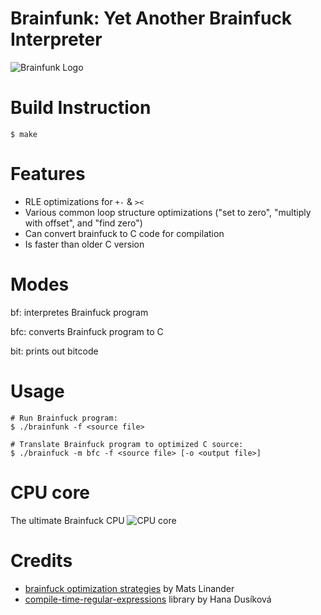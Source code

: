 # Brainfunk: Yet Another Brainfuck Interpreter

![Brainfunk Logo](https://gitlab.com/Neo_Chen/Brainfunk/raw/master/Logo/Logo256px.png "Yes, this is the logo")

# Build Instruction

```shell
$ make
```

# Features

* RLE optimizations for `+-` & `><`
* Various common loop structure optimizations ("set to zero", "multiply with offset", and "find zero")
* Can convert brainfuck to C code for compilation
* Is faster than older C version

# Modes

bf: interpretes Brainfuck program

bfc: converts Brainfuck program to C

bit: prints out bitcode

# Usage

```
# Run Brainfuck program:
$ ./brainfunk -f <source file>

# Translate Brainfuck program to optimized C source:
$ ./brainfuck -m bfc -f <source file> [-o <output file>]
```

# CPU core

The ultimate Brainfuck CPU
![CPU core](https://github.com/NeoChen1024/Brainfunk/raw/master/CPU/CPU.png)

# Credits

* [brainfuck optimization strategies](http://calmerthanyouare.org/2015/01/07/optimizing-brainfuck.html) by Mats Linander
* [compile-time-regular-expressions](https://github.com/hanickadot/compile-time-regular-expressions) library by Hana Dusíková
